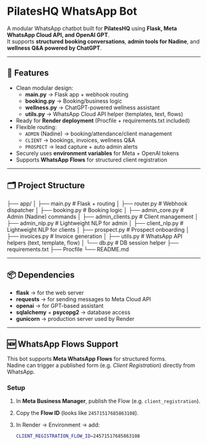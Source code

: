 # PilatesHQ WhatsApp Bot

A modular WhatsApp chatbot built for **PilatesHQ** using **Flask, Meta WhatsApp Cloud API, and OpenAI GPT**.  
It supports **structured booking conversations**, **admin tools for Nadine**, and **wellness Q&A powered by ChatGPT**.

---

## 🔑 Features

- Clean modular design:
  - **main.py** → Flask app + webhook routing
  - **booking.py** → Booking/business logic
  - **wellness.py** → ChatGPT-powered wellness assistant
  - **utils.py** → WhatsApp Cloud API helper (templates, text, flows)
- Ready for **Render deployment** (Procfile + requirements.txt included)
- Flexible routing:
  - `ADMIN` (Nadine) → booking/attendance/client management
  - `CLIENT` → bookings, invoices, wellness Q&A
  - `PROSPECT` → lead capture + auto admin alerts
- Securely uses **environment variables** for Meta + OpenAI tokens
- Supports **WhatsApp Flows** for structured client registration

---

## 🗂 Project Structure

├── app/
│ ├── main.py # Flask + routing
│ ├── router.py # Webhook dispatcher
│ ├── booking.py # Booking logic
│ ├── admin_core.py # Admin (Nadine) commands
│ ├── admin_clients.py # Client management
│ ├── admin_nlp.py # Lightweight NLP for admin
│ ├── client_nlp.py # Lightweight NLP for clients
│ ├── prospect.py # Prospect onboarding
│ ├── invoices.py # Invoice generation
│ ├── utils.py # WhatsApp API helpers (text, template, flow)
│ └── db.py # DB session helper
├── requirements.txt
├── Procfile
└── README.md


---

## 📦 Dependencies

- **flask** → for the web server  
- **requests** → for sending messages to Meta Cloud API  
- **openai** → for GPT-based assistant  
- **sqlalchemy** + **psycopg2** → database access  
- **gunicorn** → production server used by Render  

---

## 🆕 WhatsApp Flows Support

This bot supports **Meta WhatsApp Flows** for structured forms.  
Nadine can trigger a published form (e.g. *Client Registration*) directly from WhatsApp.

### Setup

1. In **Meta Business Manager**, publish the Flow (e.g. `client_registration`).  
2. Copy the **Flow ID** (looks like `24571517685863108`).  
3. In Render → Environment → add:

   ```bash
   CLIENT_REGISTRATION_FLOW_ID=24571517685863108
